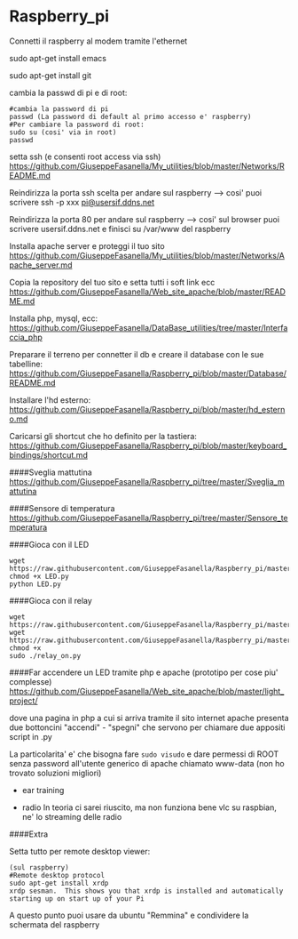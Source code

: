 # Raspberry_pi

Connetti il raspberry al modem tramite l'ethernet

sudo apt-get install emacs

sudo apt-get install git

cambia la passwd di pi e di root:
```
#cambia la password di pi
passwd (La password di default al primo accesso e' raspberry)
#Per cambiare la password di root:
sudo su (cosi' via in root)
passwd
```
setta ssh (e consenti root access via ssh)
https://github.com/GiuseppeFasanella/My_utilities/blob/master/Networks/README.md

Reindirizza la porta ssh scelta per andare sul raspberry --> cosi' puoi scrivere ssh -p xxx pi@usersif.ddns.net

Reindirizza la porta 80 per andare sul raspberry --> cosi' sul browser puoi scrivere usersif.ddns.net e finisci su /var/www del raspberry

Installa apache server e proteggi il tuo sito
https://github.com/GiuseppeFasanella/My_utilities/blob/master/Networks/Apache_server.md

Copia la repository del tuo sito e setta tutti i soft link ecc
https://github.com/GiuseppeFasanella/Web_site_apache/blob/master/README.md

Installa php, mysql, ecc:
https://github.com/GiuseppeFasanella/DataBase_utilities/tree/master/Interfaccia_php

Preparare il terreno per connetter il db e creare il database con le sue tabelline:
https://github.com/GiuseppeFasanella/Raspberry_pi/blob/master/Database/README.md

Installare l'hd esterno:
https://github.com/GiuseppeFasanella/Raspberry_pi/blob/master/hd_esterno.md

Caricarsi gli shortcut che ho definito per la tastiera:
https://github.com/GiuseppeFasanella/Raspberry_pi/blob/master/keyboard_bindings/shortcut.md

####Sveglia mattutina
https://github.com/GiuseppeFasanella/Raspberry_pi/tree/master/Sveglia_mattutina

####Sensore di temperatura
https://github.com/GiuseppeFasanella/Raspberry_pi/tree/master/Sensore_temperatura

####Gioca con il LED
```
wget https://raw.githubusercontent.com/GiuseppeFasanella/Raspberry_pi/master/LED/LED.py
chmod +x LED.py
python LED.py
```
####Gioca con il relay
```
wget https://raw.githubusercontent.com/GiuseppeFasanella/Raspberry_pi/master/Domotica/Relay/relay_off.py
wget https://raw.githubusercontent.com/GiuseppeFasanella/Raspberry_pi/master/Domotica/Relay/relay_on.py
chmod +x
sudo ./relay_on.py
```
####Far accendere un LED tramite php e apache (prototipo per cose piu' complesse)
https://github.com/GiuseppeFasanella/Web_site_apache/blob/master/light_project/

dove una pagina in php a cui si arriva tramite il sito internet apache presenta due bottoncini "accendi" - "spegni" che servono per chiamare due appositi script in .py

La particolarita' e' che bisogna fare `sudo visudo` e dare permessi di ROOT senza password all'utente generico di apache chiamato www-data (non ho trovato soluzioni migliori)
* ear training

* radio
In teoria ci sarei riuscito, ma non funziona bene vlc su raspbian, ne' lo streaming delle radio




####Extra

Setta tutto per remote desktop viewer:
```
(sul raspberry)
#Remote desktop protocol
sudo apt-get install xrdp
xrdp sesman.  This shows you that xrdp is installed and automatically starting up on start up of your Pi
```

A  questo punto puoi usare da ubuntu "Remmina" e condividere la schermata del raspberry



